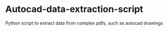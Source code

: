 # Autocad-data-extraction-script
Python script to extract data from complex pdfs, such as autocad drawings
